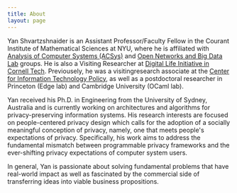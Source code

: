 ```yaml
---
title: About
layout: page
---
```


Yan Shvartzshnaider is an Assistant Professor/Faculty Fellow in the Courant Institute of Mathematical Sciences at NYU, where he is affiliated with [Analysis of Computer Systems (ACSys)](https://cs.nyu.edu/acsys/)  and [Open Networks and Big Data Lab](http://nyunetworks.com) groups. He is also a Visiting Researcher at [Digital Life Initiative in Cornell Tech](https://www.dli.tech.cornell.edu). Previousely, he was a visitingresearch associate at the [Center for Information Technology Policy](https://citp.princeton.edu/citp-people/yan-shvartzshnaider/), as well as a  postdoctoral researcher in Princeton (Edge lab) and Cambridge University (OCaml lab). 

Yan received his Ph.D. in Engineering from the University of Sydney, Australia and is currently working on architectures and algorithms for privacy-preserving information systems. His research interests are focused on people-centered privacy design which calls for the adoption of a socially meaningful conception of privacy, namely, one that meets people's  expectations of privacy. Specifically, his work aims to address the fundamental mismatch between programmable privacy frameworks and the ever-shifting privacy expectations of computer system users.


In general, Yan is passionate about solving fundamental problems that have real-world impact as well as fascinated by the commercial side of transferring ideas into viable business propositions.






